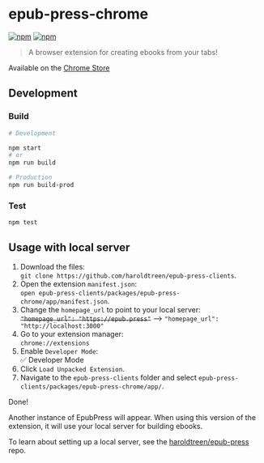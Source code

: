 # epub-press-chrome

[![npm](https://img.shields.io/npm/v/epub-press-js.svg?maxAge=2592000)](https://www.npmjs.com/package/epub-press-js)
[![npm](https://img.shields.io/npm/dt/epub-press-js.svg?maxAge=2592000)](https://www.npmjs.com/package/epub-press-js)

> A browser extension for creating ebooks from your tabs!

Available on the [Chrome Store](https://chrome.google.com/webstore/detail/epubpress-create-ebooks-f/pnhdnpnnffpijjbnhnipkehhibchdeok)

## Development

### Build

```bash
# Development

npm start
# or
npm run build

# Production
npm run build-prod
```

### Test

```
npm test
```

## Usage with local server

1. Download the files:  
`git clone https://github.com/haroldtreen/epub-press-clients`.
1. Open the extension `manifest.json`:  
`open epub-press-clients/packages/epub-press-chrome/app/manifest.json`.
1. Change the `homepage_url` to point to your local server:  
~~`"homepage_url": "https://epub.press"`~~ --> `"homepage_url": "http://localhost:3000"`
1. Go to your extension manager:  
`chrome://extensions`
1. Enable `Developer Mode`:  
:white_check_mark: Developer Mode
1. Click `Load Unpacked Extension`.
1. Navigate to the `epub-press-clients` folder and select `epub-press-clients/packages/epub-press-chrome/app/`.

Done! 

Another instance of EpubPress will appear. When using this version of the extension, it will use your local server for building ebooks.

To learn about setting up a local server, see the [haroldtreen/epub-press](https://github.com/haroldtreen/epub-press) repo.
